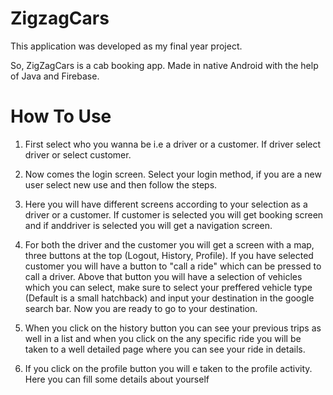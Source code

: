 # ZigzagCars

This application was developed as my final year project.

So, ZigZagCars is a cab booking app.
Made in native Android with the help of Java and Firebase.


# How To Use 

1. First select who you wanna be i.e a driver or a customer. If driver select driver or select customer.
      
2. Now comes the login screen. Select your login method, if you are a new user select new use and then follow the steps.

3. Here you will have different screens according to your selection as a driver or a customer. If customer is selected you will get booking screen and if 
anddriver is selected you will get a navigation screen.

4. For both the driver and the customer you will get a screen with a map, three buttons at the top (Logout, History, Profile). If you have selected customer 
      you will have a button to "call a ride" which can be pressed to call a driver. Above that button you will have a selection of vehicles which you can 
      select, make sure to select your preffered vehicle type (Default is a small hatchback) and input your destination in the google search bar. Now you are 
      ready to go to your destination.

5. When you click on the history button you can see your previous trips as well in a list and when you click on the any specific ride you will be taken to a
      well detailed page where you can see your ride in details.

6. If you click on the profile button you will e taken to the profile activity. Here you can fill some details about yourself 
